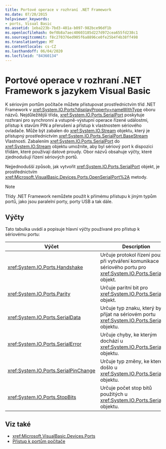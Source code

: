```yaml
---
title: Portové operace v rozhraní .NET Framework
ms.date: 07/20/2015
helpviewer_keywords:
- ports, Visual Basic
ms.assetid: 1eba223b-7bd3-401a-b097-982bce96df1b
ms.openlocfilehash: 0ef0b8a7aec40603185d227d972cea655fd238c1
ms.sourcegitcommit: f8c270376ed905f6a8896ce0fe25b4f4b38ff498
ms.translationtype: MT
ms.contentlocale: cs-CZ
ms.lasthandoff: 06/04/2020
ms.locfileid: "84360134"
---
```

# <a name="port-operations-in-the-net-framework-with-visual-basic"></a>Portové operace v rozhraní .NET Framework s jazykem Visual Basic

K sériovým portům počítače můžete přistupovat prostřednictvím tříd .NET Framework v <xref:System.IO.Ports?displayProperty=nameWithType> oboru názvů. Nejdůležitější třída, <xref:System.IO.Ports.SerialPort> poskytuje rozhraní pro synchronní a vstupně-výstupní operace řízené událostmi, přístup k stavům PIN a přerušení a přístup k vlastnostem sériového ovladače. Může být zabalen do <xref:System.IO.Stream> objektu, který je přístupný prostřednictvím <xref:System.IO.Ports.SerialPort.BaseStream> Vlastnosti. Zabalením <xref:System.IO.Ports.SerialPort> do <xref:System.IO.Stream> objektu umožníte, aby byl sériový port k dispozici třídám, které používají datové proudy. Obor názvů obsahuje výčty, které zjednodušují řízení sériových portů.

Nejjednodušší způsob, jak vytvořit <xref:System.IO.Ports.SerialPort> objekt, je prostřednictvím <xref:Microsoft.VisualBasic.Devices.Ports.OpenSerialPort%2A> metody.

> [!NOTE]
> Třídy .NET Framework nemůžete použít k přímému přístupu k jiným typům portů, jako jsou paralelní porty, porty USB a tak dále.

## <a name="enumerations"></a>Výčty

Tato tabulka uvádí a popisuje hlavní výčty používané pro přístup k sériovému portu:

|Výčet|Description|
|---|---|
|<xref:System.IO.Ports.Handshake>|Určuje protokol řízení použitý při vytváření komunikace sériového portu pro <xref:System.IO.Ports.SerialPort> objekt.|
|<xref:System.IO.Ports.Parity>|Určuje paritní bit pro <xref:System.IO.Ports.SerialPort> objekt.|
|<xref:System.IO.Ports.SerialData>|Určuje typ znaku, který byl přijat na sériovém portu <xref:System.IO.Ports.SerialPort> objektu.|
|<xref:System.IO.Ports.SerialError>|Určuje chyby, ke kterým dochází u <xref:System.IO.Ports.SerialPort> objektu.|
|<xref:System.IO.Ports.SerialPinChange>|Určuje typ změny, ke kterému došlo u <xref:System.IO.Ports.SerialPort> objektu.|
|<xref:System.IO.Ports.StopBits>|Určuje počet stop bitů použitých u <xref:System.IO.Ports.SerialPort> objektu.|

## <a name="see-also"></a>Viz také

- <xref:Microsoft.VisualBasic.Devices.Ports>
- [Přístup k portům počítače](accessing-the-computer-s-ports.md)
